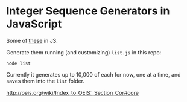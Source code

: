 
# Integer Sequence Generators in JavaScript

Some of [these](https://en.wikipedia.org/wiki/List_of_integer_sequences) in JS.

Generate them running (and customizing) `list.js` in this repo:

```
node list
```

Currently it generates up to 10,000 of each for now, one at a time, and saves them into the `list` folder.

http://oeis.org/wiki/Index_to_OEIS:_Section_Cor#core
